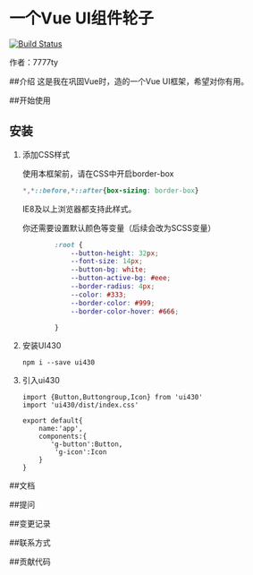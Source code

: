 # 一个Vue UI组件轮子
[![Build Status](https://travis-ci.com/7777ty/making-UI430-demo-1.svg?branch=master)](https://travis-ci.com/7777ty/making-UI430-demo-1)

作者：7777ty

##介绍
这是我在巩固Vue时，造的一个Vue UI框架，希望对你有用。

##开始使用

## 安装
1. 添加CSS样式

    使用本框架前，请在CSS中开启border-box
    ```css
    *,*::before,*::after{box-sizing: border-box}
    ```
    IE8及以上浏览器都支持此样式。
    
    你还需要设置默认颜色等变量（后续会改为SCSS变量）
    ```css
            :root {
                --button-height: 32px;
                --font-size: 14px;
                --button-bg: white;
                --button-active-bg: #eee;
                --border-radius: 4px;
                --color: #333;
                --border-color: #999;
                --border-color-hover: #666;
    
            }
    ```
2. 安装UI430
    ```
    npm i --save ui430
    ```
3. 引入ui430
    ```
    import {Button,Buttongroup,Icon} from 'ui430'
    import 'ui430/dist/index.css'
   
    export default{
        name:'app',
        components:{
           'g-button':Button,
            'g-icon':Icon
        }          
    } 
   
    ```

##文档


##提问


##变更记录


##联系方式


##贡献代码

